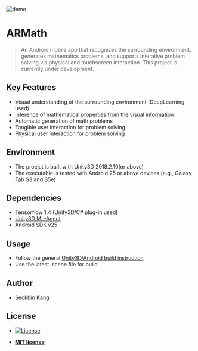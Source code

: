 ![demo](ScreenShots/demo_addition1.png)

# ARMath

> An Android mobile app that recognizes the surrounding environment, generates mathematics problems, and supports interative problem solving via physical and touchscreen interaction. This project is currently under development. 

## Key Features
- Visual understanding of the surrounding environment (DeepLearning used)
- Inference of mathematical properties from the visual information
- Automatic generation of math problems
- Tangible user interaction for problem solving
- Physical user interaction for problem solving

## Environment
- The proejct is built with Unity3D 2018.2.10(or above)
- The executable is tested with Android 25 or above devices (e.g., Galaxy Tab S3 and S5e)

## Dependencies
- Tensorflow 1.4 (Unity3D/C# plug-in used)
- [Unity3D ML-Agent](https://github.com/Unity-Technologies/ml-agents)
- Android SDK v25

## Usage
- Follow the general [Unity3D/Android build instruction](https://unity3d.com/learn/tutorials/topics/mobile-touch/building-your-unity-game-android-device-testing)
- Use the latest .scene file for build

## Author
- [Seokbin Kang](https://unity3d.com/learn/tutorials/topics/mobile-touch/building-your-unity-game-android-device-testing)

## License
- [![License](http://img.shields.io/:license-mit-blue.svg?style=flat-square)](http://badges.mit-license.org)

- **[MIT license](http://opensource.org/licenses/mit-license.php)**
